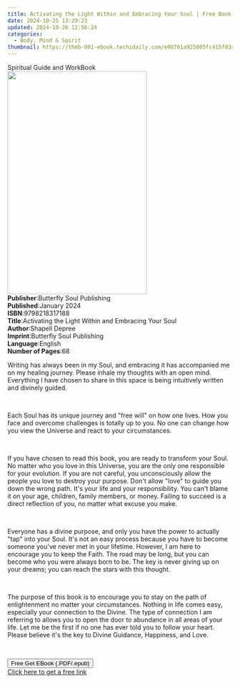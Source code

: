 ```yaml
---
title: Activating the Light Within and Embracing Your Soul | Free Book
date: 2024-10-25 13:29:23
updated: 2024-10-26 12:56:24
categories:
  - Body, Mind & Spirit
thumbnail: https://thmb-001-ebook.techidaily.com/e00761a925805fc415f03acd04889e886c39cb3a6d5c8cc4f0fb45871cfb8160.jpg
---
```

<main id="book-container">
  <div class="flex flex-col">
    <div class="book-brief flex-1 py-6 px-4 sm:p-6 md:py-10 md:px-8">
      <!-- brief-->
      <div class="book-brief-main">Spiritual Guide and WorkBook</div>
    </div>
    <div
      class="book-meta-info flex-1 grid gap-4 col-start-1 col-end-3 row-start-1 sm:mb-6 sm:grid-cols-4 lg:gap-6 lg:col-start-2 lg:row-end-6 lg:row-span-6 lg:mb-0"
    >
      <div
        class="book-meta-info-left place-content-center mt-4 p-4 text-sm leading-6 col-start-2 col-span-2 dark:text-slate-400"
      >
        <img
          class="w-full h-500 object-cover rounded-lg sm:h-255 sm:col-span-2 lg:col-span-full"
          src="https://img-001-ebook.techidaily.com/9712f3f1ba8eb6a4d509b8f70b73f49ddf1fdc83f55588ceda72f2b5b6080615.jpg"
          alt=""
          width="312"
          height="500"
        />
      </div>
      <div
        class="book-meta-info-right mt-2 col-start-1 row-start-2 col-span-3 self-center"
      >
        <!-- meta data  -->
        <div class="flex flex-col px-4 md:px-8">
          <div class="flex-1">
            <strong>Publisher</strong>:<span class="px-2"
              >Butterfly Soul Publishing</span
            >
          </div>
          <div class="flex-1">
            <strong>Published</strong>:<span class="px-2">January 2024</span>
          </div>
          <div class="flex-1">
            <strong>ISBN</strong>:<span class="px-2">9798218317188</span>
          </div>
          <div class="flex-1">
            <strong>Title</strong>:<span class="px-2"
              >Activating the Light Within and Embracing Your Soul</span
            >
          </div>
          <div class="flex-1">
            <strong>Author</strong>:<span class="px-2">Shapell Depree</span>
          </div>
          <div class="flex-1">
            <strong>Imprint</strong>:<span class="px-2"
              >Butterfly Soul Publishing</span
            >
          </div>
          <div class="flex-1">
            <strong>Language</strong>:<span class="px-2">English</span>
          </div>
          <div class="flex-1">
            <strong>Number of Pages</strong>:<span class="px-2">68</span>
          </div>
        </div>
      </div>
    </div>
    <div class="book-description flex-1 py-6 px-4 sm:p-6 md:py-10 md:px-8">
      <div class="book-description-main">
        <div accordion-content="" id="description">
          <p>
            Writing has always been in my Soul, and embracing it has accompanied
            me on my healing journey. Please inhale my thoughts with an open
            mind. Everything I have chosen to share in this space is being
            intuitively written and divinely guided.
          </p>
          <p><br /></p>
          <p>
            Each Soul has its unique journey and "free will" on how one lives.
            How you face and overcome challenges is totally up to you. No one
            can change how you view the Universe and react to your
            circumstances.
          </p>
          <p><br /></p>
          <p>
            If you have chosen to read this book, you are ready to transform
            your Soul. No matter who you love in this Universe, you are the only
            one responsible for your evolution. If you are not careful, you
            unconsciously allow the people you love to destroy your purpose.
            Don't allow "love" to guide you down the wrong path. It's your life
            and your responsibility. You can't blame it on your age, children,
            family members, or money. Failing to succeed is a direct reflection
            of you, no matter what excuse you make.
          </p>
          <p><br /></p>
          <p>
            Everyone has a divine purpose, and only you have the power to
            actually "tap" into your Soul. It's not an easy process because you
            have to become someone you've never met in your lifetime. However, I
            am here to encourage you to keep the Faith. The road may be long,
            but you can become who you were always born to be. The key is never
            giving up on your dreams; you can reach the stars with this thought.
          </p>
          <p><br /></p>
          <p>
            The purpose of this book is to encourage you to stay on the path of
            enlightenment no matter your circumstances. Nothing in life comes
            easy, especially your connection to the Divine. The type of
            connection I am referring to allows you to open the door to
            abundance in all areas of your life. Let me be the first if no one
            has ever told you to follow your heart. Please believe it's the key
            to Divine Guidance, Happiness, and Love.
          </p>
          <p>&nbsp;</p>
        </div>
        <div class="accordion-fader"></div>
      </div>
    </div>
    <div class="book-excerpts flex-1 py-6 px-4 sm:p-6 md:py-10 md:px-8"></div>
    <div
      class="book-about-author flex-1 py-6 px-4 sm:p-6 md:py-10 md:px-8"
    ></div>
    <div class="book-free-get flex-1 py-6 px-4 sm:p-6 md:py-10 md:px-8">
      <button
        id="btn-free-get"
        class="bg-blue-500 hover:bg-blue-700 text-white font-bold py-2 px-4 rounded"
      >
        Free Get EBook (.PDF/.epub)
      </button>
      <div id="countdown-display" class="px-2 text-lg mt-2"></div>
      <a
        id="free-link"
        class="hidden bg-blue-500 hover:bg-blue-700 text-white font-bold py-2 px-4 rounded"
        href="https://www.ebooks.com/en-us/book/211235312/activating-the-light-within-and-embracing-your-soul/shapell-depree/"
        target="_blank"
        >Click here to get a free link</a
      >
    </div>
    <script>
      let countdownTime = 0;
      let countdownInterval = null;
      document
        .getElementById('btn-free-get')
        .addEventListener('click', startCountdown);
      function startCountdown() {
        countdownTime = new Date().getTime() + 60000 * 3;
        countdownInterval = setInterval(updateCountdown, 1000);
        document.getElementById('btn-free-get').disabled = true;
        document
          .getElementById('btn-free-get')
          .classList.add('bg-gray-500', 'cursor-not-allowed');
      }
      function updateCountdown() {
        let currentTime = new Date().getTime();
        let timeLeft = countdownTime - currentTime;
        let secondsLeft = Math.floor(timeLeft / 1000);
        document.getElementById('countdown-display').innerHTML =
          `Remaining time: ${secondsLeft} seconds.`;
        if (secondsLeft <= 0) {
          clearInterval(countdownInterval);
          document.getElementById('btn-free-get').classList.add('hidden');
          document.getElementById('free-link').classList.remove('hidden');
          document.getElementById('countdown-display').innerHTML = '';
        }
      }
    </script>
  </div>
</main>
